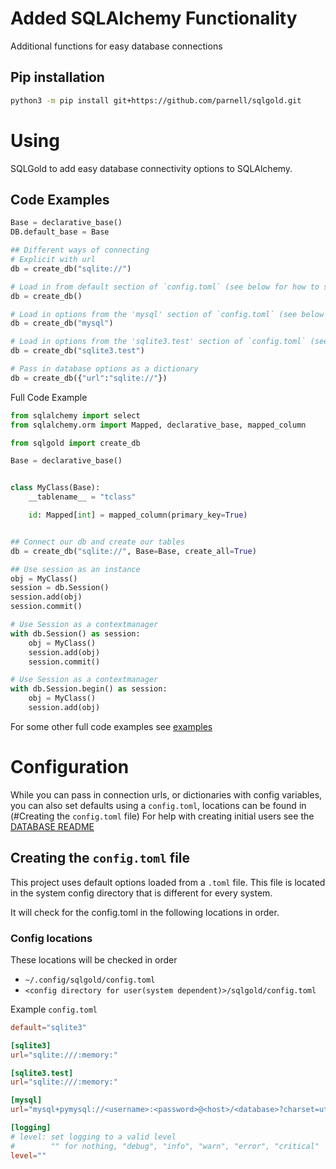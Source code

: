 # Added SQLAlchemy Functionality
Additional functions for easy database connections


## Pip installation
```sh
python3 -m pip install git+https://github.com/parnell/sqlgold.git
```

# Using
SQLGold to add easy database connectivity options to SQLAlchemy. 

## Code Examples
```python
Base = declarative_base()
DB.default_base = Base

## Different ways of connecting
# Explicit with url
db = create_db("sqlite://")

# Load in from default section of `config.toml` (see below for how to set up config)
db = create_db()

# Load in options from the 'mysql' section of `config.toml` (see below for how to set up config)
db = create_db("mysql")

# Load in options from the 'sqlite3.test' section of `config.toml` (see below for how to set up config)
db = create_db("sqlite3.test")

# Pass in database options as a dictionary
db = create_db({"url":"sqlite://"})

```

Full Code Example
```python
from sqlalchemy import select
from sqlalchemy.orm import Mapped, declarative_base, mapped_column

from sqlgold import create_db

Base = declarative_base()


class MyClass(Base):
    __tablename__ = "tclass"

    id: Mapped[int] = mapped_column(primary_key=True)


## Connect our db and create our tables
db = create_db("sqlite://", Base=Base, create_all=True)

## Use session as an instance
obj = MyClass()
session = db.Session()
session.add(obj)
session.commit()

# Use Session as a contextmanager
with db.Session() as session:
    obj = MyClass()
    session.add(obj)
    session.commit()

# Use Session as a contextmanager
with db.Session.begin() as session:
    obj = MyClass()
    session.add(obj)
```


For some other full code examples see [examples](https://github.com/parnell/sqlgold/blob/main/examples)


# Configuration 
While you can pass in connection urls, or dictionaries with config variables, you can also set defaults using a `config.toml`, locations can be found in (#Creating the `config.toml` file)
For help with creating initial users see the [DATABASE README](https://github.com/parnell/sqlgold/blob/main/README_DATABASE.md)

## Creating the `config.toml` file
This project uses default options loaded from a `.toml` file. This file is located in the system config directory that is different for every system. 

It will check for the config.toml in the following locations in order.

### Config locations
These locations will be checked in order
* ```~/.config/sqlgold/config.toml```
* ```<config directory for user(system dependent)>/sqlgold/config.toml```



Example `config.toml`
```toml
default="sqlite3" 

[sqlite3] 
url="sqlite:///:memory:"

[sqlite3.test] 
url="sqlite:///:memory:"

[mysql] 
url="mysql+pymysql://<username>:<password>@<host>/<database>?charset=utf8mb4"

[logging]
# level: set logging to a valid level
#        "" for nothing, "debug", "info", "warn", "error", "critical" 
level=""
```
